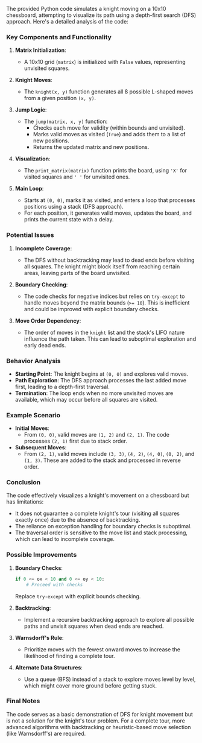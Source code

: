 

The provided Python code simulates a knight moving on a 10x10 chessboard, attempting to visualize its path using a depth-first search (DFS) approach. Here's a detailed analysis of the code:

### **Key Components and Functionality**
1. **Matrix Initialization**:
   - A 10x10 grid (`matrix`) is initialized with `False` values, representing unvisited squares.

2. **Knight Moves**:
   - The `knight(x, y)` function generates all 8 possible L-shaped moves from a given position `(x, y)`.

3. **Jump Logic**:
   - The `jump(matrix, x, y)` function:
     - Checks each move for validity (within bounds and unvisited).
     - Marks valid moves as visited (`True`) and adds them to a list of new positions.
     - Returns the updated matrix and new positions.

4. **Visualization**:
   - The `print_matrix(matrix)` function prints the board, using `'X'` for visited squares and `' '` for unvisited ones.

5. **Main Loop**:
   - Starts at `(0, 0)`, marks it as visited, and enters a loop that processes positions using a stack (DFS approach).
   - For each position, it generates valid moves, updates the board, and prints the current state with a delay.

### **Potential Issues**
1. **Incomplete Coverage**:
   - The DFS without backtracking may lead to dead ends before visiting all squares. The knight might block itself from reaching certain areas, leaving parts of the board unvisited.

2. **Boundary Checking**:
   - The code checks for negative indices but relies on `try-except` to handle moves beyond the matrix bounds (`>= 10`). This is inefficient and could be improved with explicit boundary checks.

3. **Move Order Dependency**:
   - The order of moves in the `knight` list and the stack's LIFO nature influence the path taken. This can lead to suboptimal exploration and early dead ends.

### **Behavior Analysis**
- **Starting Point**: The knight begins at `(0, 0)` and explores valid moves.
- **Path Exploration**: The DFS approach processes the last added move first, leading to a depth-first traversal.
- **Termination**: The loop ends when no more unvisited moves are available, which may occur before all squares are visited.

### **Example Scenario**
- **Initial Moves**:
  - From `(0, 0)`, valid moves are `(1, 2)` and `(2, 1)`. The code processes `(2, 1)` first due to stack order.
- **Subsequent Moves**:
  - From `(2, 1)`, valid moves include `(3, 3)`, `(4, 2)`, `(4, 0)`, `(0, 2)`, and `(1, 3)`. These are added to the stack and processed in reverse order.

### **Conclusion**
The code effectively visualizes a knight's movement on a chessboard but has limitations:
- It does not guarantee a complete knight's tour (visiting all squares exactly once) due to the absence of backtracking.
- The reliance on exception handling for boundary checks is suboptimal.
- The traversal order is sensitive to the move list and stack processing, which can lead to incomplete coverage.

### **Possible Improvements**
1. **Boundary Checks**:
   ```python
   if 0 <= ox < 10 and 0 <= oy < 10:
       # Proceed with checks
   ```
   Replace `try-except` with explicit bounds checking.

2. **Backtracking**:
   - Implement a recursive backtracking approach to explore all possible paths and unvisit squares when dead ends are reached.

3. **Warnsdorff's Rule**:
   - Prioritize moves with the fewest onward moves to increase the likelihood of finding a complete tour.

4. **Alternate Data Structures**:
   - Use a queue (BFS) instead of a stack to explore moves level by level, which might cover more ground before getting stuck.

### **Final Notes**
The code serves as a basic demonstration of DFS for knight movement but is not a solution for the knight's tour problem. For a complete tour, more advanced algorithms with backtracking or heuristic-based move selection (like Warnsdorff's) are required.
